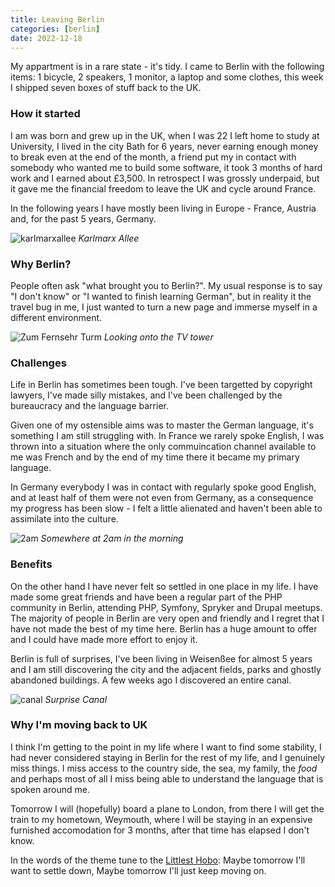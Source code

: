 ```yaml
--- 
title: Leaving Berlin
categories: [berlin]
date: 2022-12-18
---
```


My appartment is in a rare state - it's tidy. I came to Berlin with the
following items: 1 bicycle, 2 speakers, 1 monitor, a laptop and some
clothes, this week I shipped seven boxes of stuff back to the UK.

### How it started

I am was born and grew up in the UK, when I was 22 I left home to study at
University, I lived in the city Bath for 6 years, never earning enough money
to break even at the end of the month, a friend put my in contact with
somebody who wanted me to build some software, it took 3 months of hard work
and I earned about £3,500. In retrospect I was grossly underpaid, but it gave
me the financial freedom to leave the UK and cycle around France. 

In the following years I have mostly been living in Europe - France,
Austria and, for the past 5 years, Germany.

![karlmarxallee](/images/2022-12-18/1.jpg)
*Karlmarx Allee*

### Why Berlin?

People often ask "what brought you to Berlin?". My usual response is to say "I
don't know" or "I wanted to finish learning German", but in reality it the
travel bug in me, I just wanted to turn a new page and immerse myself in a
different environment.

![Zum Fernsehr Turm](/images/2022-12-18/2.jpg)
*Looking onto the TV tower*

### Challenges

Life in Berlin has sometimes been tough. I've been targetted by copyright
lawyers, I've made silly mistakes, and I've been challenged by the bureaucracy
and the language barrier.

Given one of my ostensible aims was to master the German language, it's
something I am still struggling with. In France we rarely spoke English, I was
thrown into a situation where the only commuincation channel available to me
was French and by the end of my time there it became my primary language. 

In Germany everybody I was in contact with regularly spoke good English, and
at least half of them were not even from Germany, as a consequence my progress
has been slow - I felt a little alienated and haven't been able to
assimilate into the culture.

![2am](/images/2022-12-18/3.jpg)
*Somewhere at 2am in the morning*

### Benefits

On the other hand I have never felt so settled in one place in my life. I have
made some great friends and have been a regular part of the PHP community in
Berlin, attending PHP, Symfony, Spryker and Drupal meetups. The majority of
people in Berlin are very open and friendly and I regret that I have not made
the best of my time here. Berlin has a huge amount to offer and I could have
made more effort to enjoy it.

Berlin is full of surprises, I've been living in Weisenßee for almost 5 years
and I am still discovering the city and the adjacent fields, parks and
ghostly abandoned buildings. A few weeks ago I discovered an entire canal.

![canal](/images/2022-12-18/4.jpg)
*Surprise Canal*

### Why I'm moving back to UK

I think I'm getting to the point in my life where I want to find some
stability, I had never considered staying in Berlin for the rest of my life,
and I genuinely miss things. I miss access to the country side, the sea, my
family, the _food_ and perhaps most of all I miss being able to understand the language
that is spoken around me.

Tomorrow I will (hopefully) board a plane to London, from there I will get the
train to my hometown, Weymouth, where I will be staying in an expensive
furnished accomodation for 3 months, after that time has elapsed I don't know.


In the words of the theme tune to the [Littlest Hobo](https://en.wikipedia.org/wiki/The_Littlest_Hobo): Maybe tomorrow I'll want to settle down,
Maybe tomorrow I'll just keep moving on.
